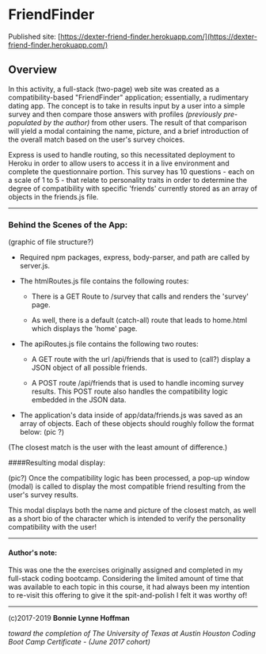 # FriendFinder

Published site: [https://dexter-friend-finder.herokuapp.com/](https://dexter-friend-finder.herokuapp.com/)

## Overview

In this activity, a full-stack (two-page) web site was created as a compatibility-based "FriendFinder" application; essentially, a rudimentary dating app. The concept is to take in results input by a user into a simple survey and then compare those answers with profiles *(previously pre-populated by the author)* from other users. The result of that comparison will yield a modal containing the name, picture, and a brief introduction of the overall match based on the user's survey choices.

Express is used to handle routing, so this necessitated deployment to Heroku in order to allow users to access it in a live environment and complete the questionnaire portion. This survey has 10 questions - each on a scale of 1 to 5 - that relate to personality traits in order to determine the degree of compatibility with specific 'friends' currently stored as an array of objects in the friends.js file.

- - -

### Behind the Scenes of the App:

(graphic of file structure?)

* Required npm packages, express, body-parser, and path are called by server.js.


* The htmlRoutes.js file contains the following routes:

   * There is a GET Route to /survey that calls and renders the 'survey' page.

   * As well, there is a default (catch-all) route that leads to home.html which displays the 'home' page.



* The apiRoutes.js file contains the following two routes:

   * A GET route with the url /api/friends that is used to (call?) display a JSON object of all possible friends.

   * A POST route /api/friends that is used to handle incoming survey results. This POST route also handles the compatibility logic embedded in the JSON data.



* The application's data inside of app/data/friends.js was saved as an array of objects. Each of these objects should roughly follow the format below: (pic ?)

(The closest match is the user with the least amount of difference.)



####Resulting modal display:

(pic?) Once the compatibility logic has been processed, a pop-up window (modal) is called to display the most compatible friend resulting from the user's survey results.

This modal displays both the name and picture of the closest match, as well as a short bio of the character which is intended to verify the personality compatibility with the user!


- - -

#### Author's note:

This was one the the exercises originally assigned and completed in my full-stack coding bootcamp. Considering the limited amount of time that was available to each topic in this course, it had always been my intention to re-visit this offering to give it the spit-and-polish I felt it was worthy of!

- - - 


(c)2017-2019 __Bonnie Lynne Hoffman__ 

*toward the completion of The University of Texas at Austin Houston Coding Boot Camp Certificate - (June 2017 cohort)*